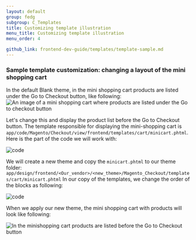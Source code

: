 ```yaml
---
layout: default  
group: fedg
subgroup: C_Templates
title: Customizing template illustration
menu_title: Customizing template illustration
menu_order: 4

github_link: frontend-dev-guide/templates/template-sample.md
---
```

<h3>Sample template customization: changing a layout of the mini shopping cart</h3>
In the default Blank theme, in the mini shopping cart products are listed under the Go to Checkout button, like following:
<img src="{{ site.baseurl }}common/images/inherit_mini1.png" alt="An image of a mini shopping cart where products are listed under the Go to checkout button">

Let's change this and display the product list before the Go to Checkout button. 
The template responsible for displaying the mini-shopping cart is `app/code/Magento/Checkout/view/frontend/templates/cart/minicart.phtml`.
Here is the part of the code we will work with:

<img src="{{site.baseurl}}common/images/templ_overview_code1.png" alt="code">


We will create a new theme and copy the `minicart.phtml` to our theme folder:
`app/design/frontend/<Our_vendor>/<new_theme>/Magento_Checkout/templates/cart/minicart.phtml`
In our copy of the templates, we change the order of the blocks as following:

<img src="{{site.baseurl}}common/images/templ_overview_code2.png" alt="code">

When we apply our new theme, the mini shopping cart with products will look like following:

<img src="{{site.baseurl}}common/images/inherit_mini2.png" alt="In the minishopping cart products are listed before the Go to Checkout button ">

<!-- ADDLINK For more details about solving real life customization tasks using templates, refer to the Practice article. --> 
